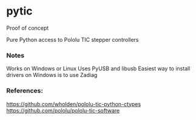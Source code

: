 # pytic

Proof of concept

Pure Python access to Pololu TIC stepper controllers

### Notes

Works on Windows or Linux
Uses PyUSB and libusb 
Easiest way to install drivers on Windows is to use Zadiag 

### References:

https://github.com/wholden/pololu-tic-python-ctypes
https://github.com/pololu/pololu-tic-software


